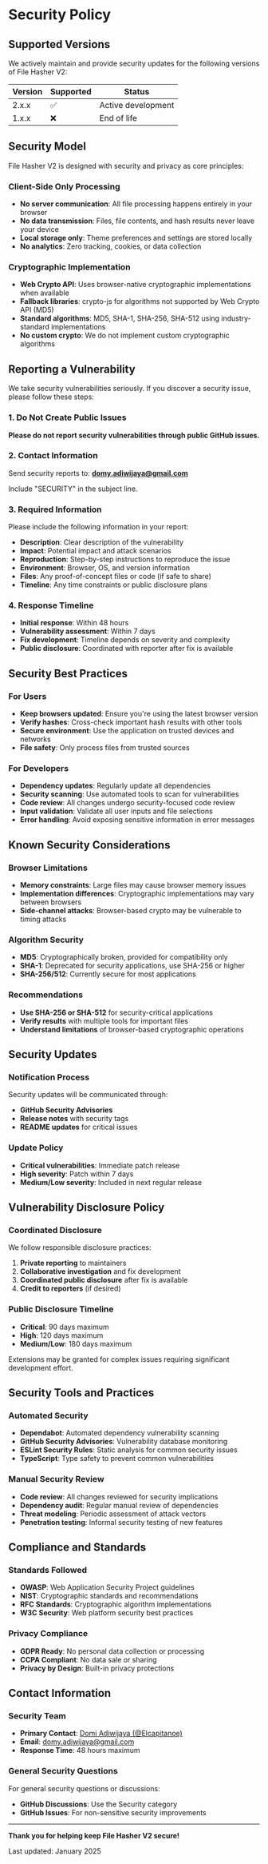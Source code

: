 # Security Policy

## Supported Versions

We actively maintain and provide security updates for the following versions of File Hasher V2:

| Version | Supported          | Status |
| ------- | ------------------ | ------ |
| 2.x.x   | :white_check_mark: | Active development |
| 1.x.x   | :x:                | End of life |

## Security Model

File Hasher V2 is designed with security and privacy as core principles:

### Client-Side Only Processing
- **No server communication**: All file processing happens entirely in your browser
- **No data transmission**: Files, file contents, and hash results never leave your device
- **Local storage only**: Theme preferences and settings are stored locally
- **No analytics**: Zero tracking, cookies, or data collection

### Cryptographic Implementation
- **Web Crypto API**: Uses browser-native cryptographic implementations when available
- **Fallback libraries**: crypto-js for algorithms not supported by Web Crypto API (MD5)
- **Standard algorithms**: MD5, SHA-1, SHA-256, SHA-512 using industry-standard implementations
- **No custom crypto**: We do not implement custom cryptographic algorithms

## Reporting a Vulnerability

We take security vulnerabilities seriously. If you discover a security issue, please follow these steps:

### 1. Do Not Create Public Issues
**Please do not report security vulnerabilities through public GitHub issues.**

### 2. Contact Information
Send security reports to: **[domy.adiwijaya@gmail.com](mailto:domy.adiwijaya@gmail.com)**

Include "SECURITY" in the subject line.

### 3. Required Information
Please include the following information in your report:

- **Description**: Clear description of the vulnerability
- **Impact**: Potential impact and attack scenarios
- **Reproduction**: Step-by-step instructions to reproduce the issue
- **Environment**: Browser, OS, and version information
- **Files**: Any proof-of-concept files or code (if safe to share)
- **Timeline**: Any time constraints or public disclosure plans

### 4. Response Timeline
- **Initial response**: Within 48 hours
- **Vulnerability assessment**: Within 7 days
- **Fix development**: Timeline depends on severity and complexity
- **Public disclosure**: Coordinated with reporter after fix is available

## Security Best Practices

### For Users
- **Keep browsers updated**: Ensure you're using the latest browser version
- **Verify hashes**: Cross-check important hash results with other tools
- **Secure environment**: Use the application on trusted devices and networks
- **File safety**: Only process files from trusted sources

### For Developers
- **Dependency updates**: Regularly update all dependencies
- **Security scanning**: Use automated tools to scan for vulnerabilities
- **Code review**: All changes undergo security-focused code review
- **Input validation**: Validate all user inputs and file selections
- **Error handling**: Avoid exposing sensitive information in error messages

## Known Security Considerations

### Browser Limitations
- **Memory constraints**: Large files may cause browser memory issues
- **Implementation differences**: Cryptographic implementations may vary between browsers
- **Side-channel attacks**: Browser-based crypto may be vulnerable to timing attacks

### Algorithm Security
- **MD5**: Cryptographically broken, provided for compatibility only
- **SHA-1**: Deprecated for security applications, use SHA-256 or higher
- **SHA-256/512**: Currently secure for most applications

### Recommendations
- **Use SHA-256 or SHA-512** for security-critical applications
- **Verify results** with multiple tools for important files
- **Understand limitations** of browser-based cryptographic operations

## Security Updates

### Notification Process
Security updates will be communicated through:
- **GitHub Security Advisories**
- **Release notes** with security tags
- **README updates** for critical issues

### Update Policy
- **Critical vulnerabilities**: Immediate patch release
- **High severity**: Patch within 7 days
- **Medium/Low severity**: Included in next regular release

## Vulnerability Disclosure Policy

### Coordinated Disclosure
We follow responsible disclosure practices:

1. **Private reporting** to maintainers
2. **Collaborative investigation** and fix development
3. **Coordinated public disclosure** after fix is available
4. **Credit to reporters** (if desired)

### Public Disclosure Timeline
- **Critical**: 90 days maximum
- **High**: 120 days maximum
- **Medium/Low**: 180 days maximum

Extensions may be granted for complex issues requiring significant development effort.

## Security Tools and Practices

### Automated Security
- **Dependabot**: Automated dependency vulnerability scanning
- **GitHub Security Advisories**: Vulnerability database monitoring
- **ESLint Security Rules**: Static analysis for common security issues
- **TypeScript**: Type safety to prevent common vulnerabilities

### Manual Security Review
- **Code review**: All changes reviewed for security implications
- **Dependency audit**: Regular manual review of dependencies
- **Threat modeling**: Periodic assessment of attack vectors
- **Penetration testing**: Informal security testing of new features

## Compliance and Standards

### Standards Followed
- **OWASP**: Web Application Security Project guidelines
- **NIST**: Cryptographic standards and recommendations
- **RFC Standards**: Cryptographic algorithm implementations
- **W3C Security**: Web platform security best practices

### Privacy Compliance
- **GDPR Ready**: No personal data collection or processing
- **CCPA Compliant**: No data sale or sharing
- **Privacy by Design**: Built-in privacy protections

## Contact Information

### Security Team
- **Primary Contact**: [Domi Adiwijaya (@Elcapitanoe)](https://github.com/Elcapitanoe)
- **Email**: [domy.adiwijaya@gmail.com](mailto:domy.adiwijaya@gmail.com)
- **Response Time**: 48 hours maximum

### General Security Questions
For general security questions or discussions:
- **GitHub Discussions**: Use the Security category
- **GitHub Issues**: For non-sensitive security improvements

---

**Thank you for helping keep File Hasher V2 secure!**

Last updated: January 2025